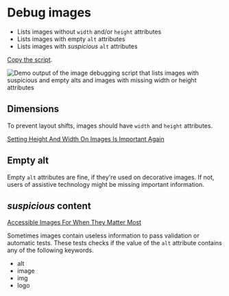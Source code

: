# Debug images

* Lists images without `width` and/or `height` attributes
* Lists images with empty `alt` attributes
* Lists images with _suspicious_  `alt` attributes

[Copy the script](https://github.com/matuzo/DevToolsSnippets/blob/main/debugimages/debugimages.js).

![Demo output of the image debugging script that lists images with suspicious and empty alts and images with missing width or height attributes](../assets/imagedebug.png)

## Dimensions

To prevent layout shifts, images should have `width` and `height` attributes.

[Setting Height And Width On Images Is Important Again](https://www.smashingmagazine.com/2020/03/setting-height-width-images-important-again/)

## Empty alt

Empty `alt` attributes are fine, if they're used on decorative images. If not, users of assistive technology might be missing important information.

## _suspicious_ content

[Accessible Images For When They Matter Most](https://www.smashingmagazine.com/2020/05/accessible-images/#decorative)

Sometimes images contain useless information to pass validation or automatic tests. These tests checks if the value of the `alt` attribute contains any of the following keywords.

* alt
* image
* img
* logo

